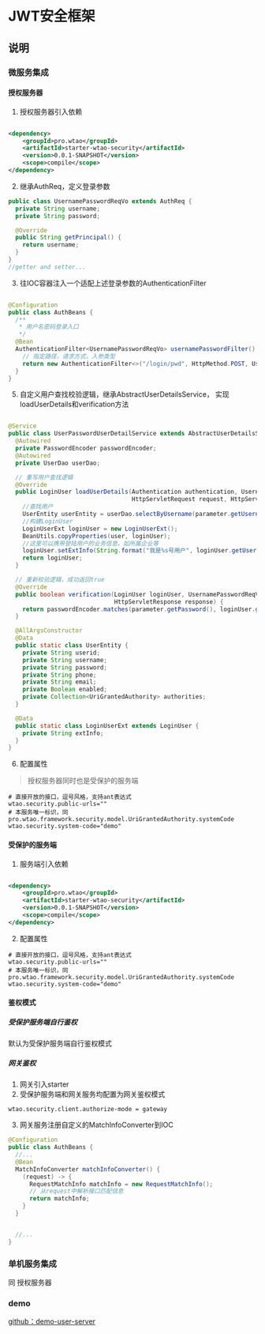 # JWT安全框架

## 说明

### 微服务集成

#### 授权服务器

1. 授权服务器引入依赖

```xml

<dependency>
    <groupId>pro.wtao</groupId>
    <artifactId>starter-wtao-security</artifactId>
    <version>0.0.1-SNAPSHOT</version>
    <scope>compile</scope>
</dependency>
```

2. 继承AuthReq，定义登录参数

```java
public class UsernamePasswordReqVo extends AuthReq {
  private String username;
  private String password;

  @Override
  public String getPrincipal() {
    return username;
  }
}
//getter and setter...
```

3. 往IOC容器注入一个适配上述登录参数的AuthenticationFilter

```java

@Configuration
public class AuthBeans {
  /**
   * 用户名密码登录入口
   */
  @Bean
  AuthenticationFilter<UsernamePasswordReqVo> usernamePasswordFilter() {
    // 指定路径，请求方式，入参类型
    return new AuthenticationFilter<>("/login/pwd", HttpMethod.POST, UsernamePasswordReqVo.class);
  }
}
```

5. 自定义用户查找校验逻辑，继承AbstractUserDetailsService， 实现loadUserDetails和verification方法

```java

@Service
public class UserPasswordUserDetailService extends AbstractUserDetailsService<UsernamePasswordReqVo> {
  @Autowired
  private PasswordEncoder passwordEncoder;
  @Autowired
  private UserDao userDao;

  // 重写用户查找逻辑
  @Override
  public LoginUser loadUserDetails(Authentication authentication, UsernamePasswordReqVo parameter,
                                   HttpServletRequest request, HttpServletResponse response) {
    //查找用户
    UserEntity userEntity = userDao.selectByUsername(parameter.getUsername());
    //构建LoginUser
    LoginUserExt loginUser = new LoginUserExt();
    BeanUtils.copyProperties(user, loginUser);
    //这里可以携带登陆用户的业务信息，如所属企业等
    loginUser.setExtInfo(String.format("我是%s号用户", loginUser.getUserid()));
    return loginUser;
  }

  // 重新校验逻辑，成功返回true
  @Override
  public boolean verification(LoginUser loginUser, UsernamePasswordReqVo parameter, HttpServletRequest request,
                              HttpServletResponse response) {
    return passwordEncoder.matches(parameter.getPassword(), loginUser.getPassword());
  }

  @AllArgsConstructor
  @Data
  public static class UserEntity {
    private String userid;
    private String username;
    private String password;
    private String phone;
    private String email;
    private Boolean enabled;
    private Collection<UriGrantedAuthority> authorities;
  }

  @Data
  public static class LoginUserExt extends LoginUser {
    private String extInfo;
  }
}


```

6. 配置属性

> 授权服务器同时也是受保护的服务端

```properties
# 直接开放的接口，逗号风格，支持ant表达式
wtao.security.public-urls=""
# 本服务唯一标识，同pro.wtao.framework.security.model.UriGrantedAuthority.systemCode
wtao.security.system-code="demo"
```

#### 受保护的服务端

1. 服务端引入依赖

```xml

<dependency>
    <groupId>pro.wtao</groupId>
    <artifactId>starter-wtao-security</artifactId>
    <version>0.0.1-SNAPSHOT</version>
    <scope>compile</scope>
</dependency>
```

2. 配置属性

```properties
# 直接开放的接口，逗号风格，支持ant表达式
wtao.security.public-urls=""
# 本服务唯一标识，同pro.wtao.framework.security.model.UriGrantedAuthority.systemCode
wtao.security.system-code="demo"

```

#### 鉴权模式

##### 受保护服务端自行鉴权

默认为受保护服务端自行鉴权模式

##### 网关鉴权
1. 网关引入starter
2. 受保护服务端和网关服务均配置为网关鉴权模式
```properties
wtao.security.client.authorize-mode = gateway
```
3. 网关服务注册自定义的MatchInfoConverter到IOC

```java
@Configuration
public class AuthBeans {
  //...
  @Bean
  MatchInfoConverter matchInfoConverter() {
    (request) -> {
      RequestMatchInfo matchInfo = new RequestMatchInfo();
      // 从request中解析接口匹配信息
      return matchInfo;
    }
  }


  //...
}

```

### 单机服务集成 

同 <a name="授权服务器">授权服务器</a>

### demo

[github：demo-user-server](https://github.com/tacrux/demo-user-server)
